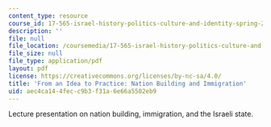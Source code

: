 ```yaml
---
content_type: resource
course_id: 17-565-israel-history-politics-culture-and-identity-spring-2011
description: ''
file: null
file_location: /coursemedia/17-565-israel-history-politics-culture-and-identity-spring-2011/aec4ca144fecc9b3f31a6e66a5502eb9_MIT17_565S11_ses4_slides.pdf
file_size: null
file_type: application/pdf
layout: pdf
license: https://creativecommons.org/licenses/by-nc-sa/4.0/
title: 'From an Idea to Practice: Nation Building and Immigration'
uid: aec4ca14-4fec-c9b3-f31a-6e66a5502eb9
---
```

Lecture presentation on nation building, immigration, and the Israeli state.